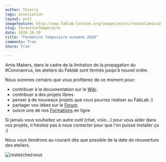 ```yaml
---
author: thierry
tags: association
layout: post
imagefeature: http://www.fablab-lannion.org/images/posts/restealamaison.jpg
slug: FermetureTemporaire
date: 2020-10-30
title: "Fermeture Temporaire automne 2020"
comments: True
share: True

---
```


Amis Makers, dans le cadre de la limitation de la propagation du #Coronavirus,
les ateliers du Fablab sont fermés jusqu'à nouvel ordre.

Nous sommes certains que vous profiterez de ce moment pour:

- contribuer à la documentation sur le [Wiki](https://wiki.fablab-lannion.org/index.php).
- contribuer à des projets libres
- penser à de nouveaux projets que vous pourrez réaliser au FabLab :)
- partager vos idées sur le [Forum](https://forum.fablab-lannion.org/).
- suivre une de nos [Formations](https://wiki.fablab-lannion.org/index.php?title=Cat%C3%A9gorie:Formation) en ligne

Si jamais vous souhaitez un autre outil (chat, visio...) pour vous aider dans vos projets, n'hésitez pas à nous contacter pour que l'on puisse installer ça :)

Nous vous tiendrons au courant dès que possible de la date de réouverture des ateliers.

![restezchezvous](http://www.fablab-lannion.org/images/posts/restealamaison.jpg)
